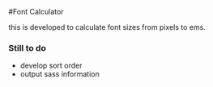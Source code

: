 #Font Calculator

this is developed to calculate font sizes from pixels to ems.

### Still to do
* develop sort order
* output sass information
